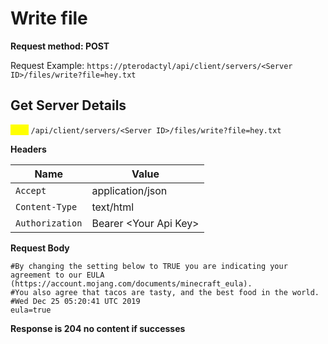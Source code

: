 # Write file

**Request method: POST**

Request Example: `https://pterodactyl/api/client/servers/<Server ID>/files/write?file=hey.txt`

## Get Server Details

<mark style="color:yellow;">`POST`</mark> `/api/client/servers/<Server ID>/files/write?file=hey.txt`

**Headers**

| Name            | Value                  |
| --------------- | ---------------------- |
| `Accept`        | application/json       |
| `Content-Type`  | text/html              |
| `Authorization` | Bearer \<Your Api Key> |

**Request Body**

```
#By changing the setting below to TRUE you are indicating your agreement to our EULA (https://account.mojang.com/documents/minecraft_eula).
#You also agree that tacos are tasty, and the best food in the world.
#Wed Dec 25 05:20:41 UTC 2019
eula=true
```

**Response is 204 no content if successes**
